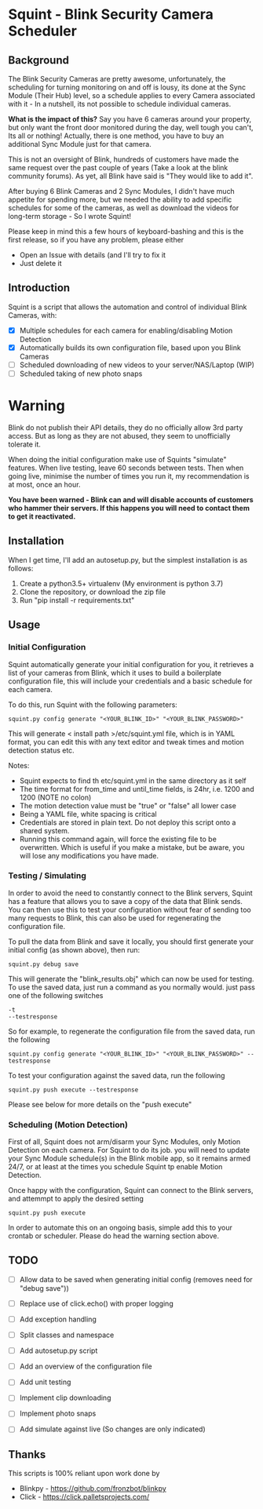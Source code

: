 # Squint - Blink Security Camera Scheduler

## Background
The Blink Security Cameras are pretty awesome, unfortunately, the scheduling for turning monitoring on and off is lousy, its done at the Sync Module (Their Hub) level, so a schedule applies to every Camera associated with it - In a nutshell, its not possible to schedule individual cameras. 

**What is the impact of this?** Say you have 6 cameras around your property, but only want the front door monitored during the day, well tough you can't, Its all or nothing! Actually, there is one method, you have to buy an additional Sync Module just for that camera.

This is not an oversight of Blink,  hundreds of customers have made the same request over the past couple of years (Take a look at the blink community forums). As yet, all Blink have said is "They would like to add it".  

After buying 6 Blink Cameras and 2 Sync Modules, I didn't have much appetite for spending more, but we needed the ability to add specific schedules for some of the cameras, as well as download the videos for long-term storage - So I wrote Squint!

Please keep in mind this a few hours of keyboard-bashing and this is the first release, so if you have any problem, please either
* Open an Issue with details (and I'll try to fix it
* Just delete it 

## Introduction
Squint is a script that allows the automation and control of individual Blink Cameras, with:
 
- [x] Multiple schedules for each camera for enabling/disabling Motion Detection
- [x] Automatically builds its own configuration file, based upon you Blink Cameras
- [ ] Scheduled downloading of new videos to your server/NAS/Laptop (WIP)
- [ ] Scheduled taking of new photo snaps

# Warning
Blink do not publish their API details, they do no officially allow 3rd party access. But as long as they are not abused, they seem to unofficially tolerate it. 

When doing the initial configuration make use of Squints "simulate" features. When live testing, leave 60 seconds between tests. Then when going live, minimise the number of times you run it, my recommendation is at most, once an hour. 

**You have been warned - Blink can and will disable accounts of customers who hammer their servers. If this happens you will need to contact them to get it reactivated.**

## Installation
When I get time, I'll add an autosetup.py, but the simplest installation is as follows:

1. Create a python3.5+ virtualenv (My environment is python 3.7)
2. Clone the repository, or download the zip file
3. Run "pip install -r requirements.txt"

## Usage 

### Initial Configuration
Squint automatically generate your initial configuration for you, it retrieves a list of your cameras from Blink, which it uses to build a boilerplate configuration file, this will include your credentials and a basic schedule for each camera. 

To do this, run Squint with the following parameters:
```
squint.py config generate "<YOUR_BLINK_ID>" "<YOUR_BLINK_PASSWORD>"
```
This will generate < install path >/etc/squint.yml file, which is in YAML format, you can edit this with any text editor and tweak times and motion detection status etc. 

Notes:
* Squint expects to find th etc/squint.yml in the same directory as it self
* The time format for from_time and until_time fields, is 24hr, i.e. 1200 and 1200 (NOTE no colon)
* The motion detection value must be "true" or "false" all lower case
* Being a YAML file, white spacing is critical 
* Credentials are stored in plain text. Do not deploy this script onto a shared system. 
* Running this command again, will force the existing file to be overwritten. Which is useful if you make a mistake, but be aware, you will lose any modifications you have made.

### Testing / Simulating 
In order to avoid the need to constantly connect to the Blink servers, Squint has a feature that allows you to save a copy of the data that Blink sends. You can then use this to test your configuration without fear of sending too many requests to Blink, this can also be used for regenerating the configuration file.

To pull the data from Blink and save it locally, you should first generate your initial config (as shown above), then run:
```
squint.py debug save 
```
This will generate the "blink_results.obj" which can now be used for testing. 
To use the saved data, just run a command as you normally would. just pass one of the following switches
 ```
-t
--testresponse
```
So for example, to regenerate the configuration file from the saved data, run the following
```
squint.py config generate "<YOUR_BLINK_ID>" "<YOUR_BLINK_PASSWORD>" --testresponse
```
To test your configuration against the saved data, run the following
```
squint.py push execute --testresponse
```
Please see below for more details on the "push execute"

### Scheduling (Motion Detection)
First of all, Squint does not arm/disarm your Sync Modules, only Motion Detection on each camera. For Squint to do its job. you will need to update your
Sync Module schedule(s) in the Blink mobile app, so it remains armed 24/7, or at least at the times you schedule Squint tp enable Motion Detection.

Once happy with the configuration, Squint can connect to the Blink servers, and attemmpt to apply the desired setting
```
squint.py push execute
```
In order to automate this on an ongoing basis, simple add this to your crontab or scheduler. Please do head the warning
section above.




## TODO
- [ ] Allow data to be saved when generating initial config (removes need for "debug save"))
- [ ] Replace use of click.echo() with proper logging
- [ ] Add exception handling
- [ ] Split classes and namespace
- [ ] Add autosetup.py script
- [ ] Add an overview of the configuration file
- [ ] Add unit testing
- [ ] Implement clip downloading
- [ ] Implement photo snaps
- [ ] Add simulate against live (So changes are only indicated)



 
## Thanks
This scripts is 100% reliant upon work done by 

* Blinkpy - https://github.com/fronzbot/blinkpy
* Click - https://click.palletsprojects.com/

